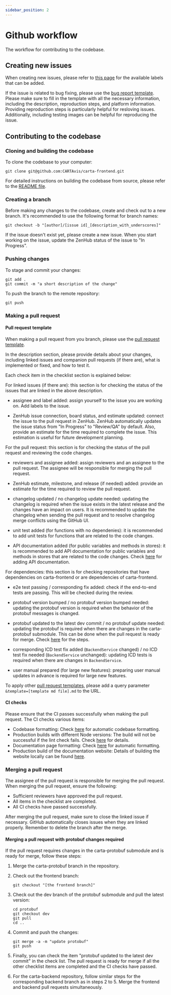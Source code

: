 ```yaml
---
sidebar_position: 2
---
```


# Github workflow

The workflow for contributing to the codebase.

## Creating new issues

When creating new issues, please refer to [this page](https://github.com/CARTAvis/carta-frontend/labels) for the available labels that can be added.

If the issue is related to bug fixing, please use the [bug report template](https://github.com/CARTAvis/carta-frontend/blob/dev/.github/ISSUE_TEMPLATE/bug_report.md). Please make sure to fill in the template with all the necessary information, including the description, reproduction steps, and platform information. Providing reproduction steps is particularly helpful for resloving issues. Additionally, including testing images can be helpful for reproducing the issue.

## Contributing to the codebase

### Cloning and building the codebase

To clone the codebase to your computer:

```
git clone git@github.com:CARTAvis/carta-frontend.git
```

For detailed instructions on building the codebase from source, please refer to the [README file](https://github.com/CARTAvis/carta-frontend/blob/dev/README.md#development).

### Creating a branch

Before making any changes to the codebase, create and check out to a new branch. It's recommended to use the following format for branch names:

```
git checkout -b "[author]/[issue id]_[description_with_underscores]"
```

If the issue doesn't exist yet, please create a new issue. When you start working on the issue, update the ZenHub status of the issue to "In Progress".

### Pushing changes

To stage and commit your changes:

```
git add .
git commit -m "a short description of the change"
```

To push the branch to the remote repository:

```
git push
```

### Making a pull request

#### Pull request template

When making a pull request from you branch, please use the [pull request template](https://github.com/CARTAvis/carta-frontend/blob/dev/.github/pull_request_template.md).

In the description section, please provide details about your changes, including linked issues and companion pull requests (if there are), what is implemented or fixed, and how to test it.

Each check item in the checklist section is explained below:

For linked issues (if there are): this section is for checking the status of the issues that are linked in the above description.

-   assignee and label added: assign yourself to the issue you are working on. Add labels to the issue.

-   ZenHub issue connection, board status, and estimate updated: connect the issue to the pull request in ZenHub. ZenHub automatically updates the issue status from "In Progress" to "Review/QA" by default. Also, provide an estimate for the time required to complete the issue. This estimation is useful for future development planning.

For the pull request: this section is for checking the status of the pull request and reviewing the code changes.

-   reviewers and assignee added: assign reviewers and an assignee to the pull request. The assignee will be responsible for merging the pull request.

-   ZenHub estimate, milestone, and release (if needed) added: provide an estimate for the time required to review the pull request.

-   changelog updated / no changelog update needed: updating the changelog is required when the issue exists in the latest release and the changes have an impact on users. It is recommended to update the changelog when sending the pull request and to resolve changelog merge conflicts using the GitHub UI.

-   unit test added (for functions with no dependenies): it is recommended to add unit tests for functions that are related to the code changes.

-   API documentation added (for public variables and methods in stores): it is recommended to add API documentation for public variables and methods in stores that are related to the code changes. Check [here](./documentation-guidelines.md/#writing-api-documentation) for adding API documentation.

For dependencies: this section is for checking repositories that have dependencies on carta-frontend or are dependencies of carta-frontend.

-   e2e test passing / corresponding fix added: check if the end-to-end tests are passing. This will be checked during the review.

-   protobuf version bumped / no protobuf version bumped needed: updating the protobuf version is required when the behavior of the protobuf messages is changed.

-   protobuf updated to the latest dev commit / no protobuf update needed: updating the protobuf is required when there are changes in the carta-protobuf submodule. This can be done when the pull request is ready for merge. Check [here](#merging-a-pull-request-with-protobuf-changes-required) for the steps.

-   corresponding ICD test fix added (`BackendService` changed) / no ICD test fix needed (`BackendService` unchanged): updating ICD tests is required when there are changes in `BackendService`.

-   user manual prepared (for large new features): preparing user manual updates in advance is required for large new features.

To apply other [pull request templates](https://github.com/CARTAvis/carta-frontend/blob/dev/.github/PULL_REQUEST_TEMPLATE), please add a query parameter `&template=[template md file].md` to the URL.

#### CI checks

Please ensure that the CI passes successfully when making the pull request. The CI checks various items:

-   Codebase formatting: Check [here](./developer-tips.md/#checking-and-fixing-code-format) for automatic codebase formatting.
-   Production builds with different Node versions: The build will not be successful if the lint check fails. Check [here](./developer-tips.md/#code-linting) for details.
-   Documentation page formatting: Check [here](./documentation-guidelines.md/#formatting) for automatic formatting.
-   Production build of the documentation website: Details of building the website locally can be found [here](./documentation-guidelines.md/#building-documentaiton).

### Merging a pull request

The assignee of the pull request is responsible for merging the pull request. When merging the pull request, ensure the following:

-   Sufficient reviewers have approved the pull request.
-   All items in the checklist are completed.
-   All CI checks have passed successfully.

After merging the pull request, make sure to close the linked issue if necessary. GitHub automatically closes issues when they are linked properly. Remember to delete the branch after the merge.

#### Merging a pull request with protobuf changes required

If the pull request requires changes in the carta-protobuf submodule and is ready for merge, follow these steps:

1. Merge the carta-protobuf branch in the repository.

2. Check out the frontend branch:

    ```
    git checkout "[the frontend branch]"
    ```

3. Check out the dev branch of the protobuf submodule and pull the latest version:

    ```
    cd protobuf
    git checkout dev
    git pull
    cd ..
    ```

4. Commit and push the changes:

    ```
    git merge -a -m "update protobuf"
    git push
    ```

5. Finally, you can check the item "protobuf updated to the latest dev commit" in the check list. The pull request is ready for merge if all the other checklist items are completed and the CI checks have passed.

6. For the carta-backend repository, follow similar steps for the corresponding backend branch as in steps 2 to 5. Merge the frontend and backend pull requests simultaneously.
